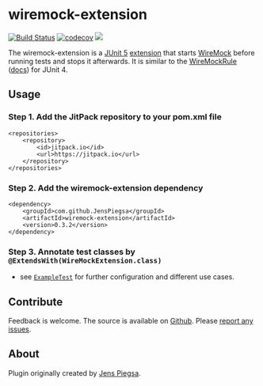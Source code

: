 # wiremock-extension

[![Build Status](https://travis-ci.org/JensPiegsa/wiremock-extension.svg?branch=master)](https://travis-ci.org/JensPiegsa/wiremock-extension)
[![codecov](https://codecov.io/gh/JensPiegsa/wiremock-extension/branch/master/graph/badge.svg)](https://codecov.io/gh/JensPiegsa/wiremock-extension)
[![](https://jitpack.io/v/JensPiegsa/wiremock-extension.svg)](https://jitpack.io/#JensPiegsa/wiremock-extension)


The wiremock-extension is a [JUnit 5](https://junit.org/junit5/) [extension](https://junit.org/junit5/docs/current/user-guide/#extensions) that starts [WireMock](http://wiremock.org/) before running tests and stops it afterwards. It is similar to the [WireMockRule](https://github.com/tomakehurst/wiremock/blob/master/src/main/java/com/github/tomakehurst/wiremock/junit/WireMockRule.java) ([docs](http://wiremock.org/docs/junit-rule/)) for JUnit 4.

## Usage

### Step 1. Add the JitPack repository to your **pom.xml** file

    <repositories>
        <repository>
            <id>jitpack.io</id>
            <url>https://jitpack.io</url>
        </repository>
    </repositories>

### Step 2. Add the wiremock-extension dependency

    <dependency>
        <groupId>com.github.JensPiegsa</groupId>
        <artifactId>wiremock-extension</artifactId>
        <version>0.3.2</version>
    </dependency>

### Step 3. Annotate test classes by `@ExtendsWith(WireMockExtension.class)`

* see [`ExampleTest`](https://github.com/JensPiegsa/wiremock-extension/blob/master/src/test/java/com/github/jenspiegsa/wiremockextension/ExampleTest.java) for further configuration and different use cases.

## Contribute

Feedback is welcome. The source is available on [Github](https://github.com/JensPiegsa/wiremock-extension/). Please [report any issues](https://github.com/JensPiegsa/wiremock-extension/issues).

## About

Plugin originally created by [Jens Piegsa](https://github.com/JensPiegsa).
